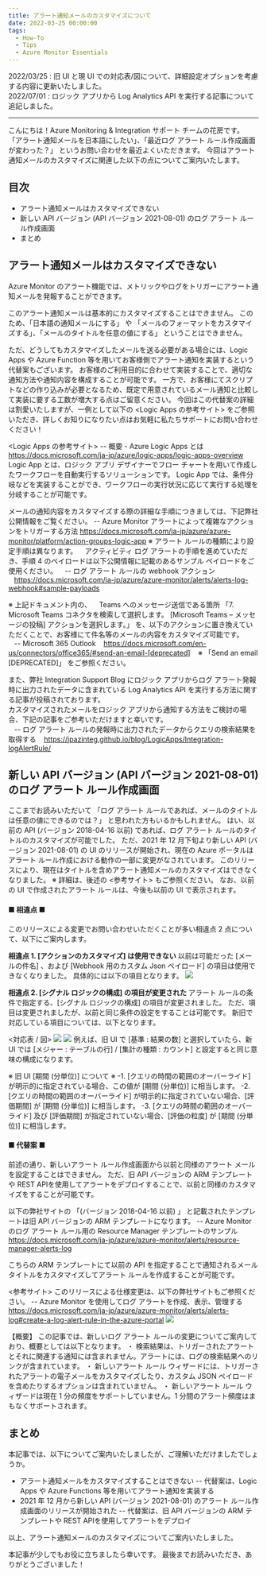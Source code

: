 ```yaml
---
title: アラート通知メールのカスタマイズについて
date: 2022-03-25 00:00:00
tags:
  - How-To
  - Tips
  - Azure Monitor Essentials
---
```


2022/03/25 : 旧 UI と現 UI での対応表/図について、詳細設定オプションを考慮する内容に更新いたしました。  
2022/07/01 : ロジック アプリから Log Analytics API を実行する記事について追記しました。
- - - -
こんにちは！Azure Monitoring & Integration サポート チームの花房です。  
「アラート通知メールを日本語にしたい」、「最近ログ アラート ルール作成画面が変わった？」 というお問い合わせを最近よくいただきます。
今回はアラート通知メールのカスタマイズに関連した以下の点についてご案内いたします。

<!-- more -->

## 目次
- アラート通知メールはカスタマイズできない
- 新しい API バージョン (API バージョン 2021-08-01) のログ アラート ルール作成画面
- まとめ

## アラート通知メールはカスタマイズできない
Azure Monitor のアラート機能では、メトリックやログをトリガーにアラート通知メールを発報することができます。

このアラート通知メールは基本的にカスタマイズすることはできません。
このため、「日本語の通知メールにする」 や 「メールのフォーマットをカスタマイズする」、「メールのタイトルを任意の値にする」 ということはできません。

ただ、どうしてもカスタマイズしたメールを送る必要がある場合には、Logic Apps や Azure Function 等を用いてお客様側でアラート通知を実装するという代替案もございます。
お客様のご利用目的に合わせて実装することで、適切な通知方法や通知内容を構成することが可能です。
一方で、お客様にてスクリプトなどの作り込みが必要となるため、既定で用意されているメール通知と比較して実装に要する工数が増大する点はご留意ください。
今回はこの代替案の詳細は割愛いたしますが、一例として以下の <Logic Apps の参考サイト> をご参照いただき、詳しくお知りになりたい点はお気軽に私たちサポートにお問い合わせください！

<Logic Apps の参考サイト>
-- 概要 - Azure Logic Apps とは
https://docs.microsoft.com/ja-jp/azure/logic-apps/logic-apps-overview
Logic App とは、ロジック アプリ デザイナーでフロー チャートを用いて作成したワークフローを自動実行するソリューションです。
Logic App では、条件分岐などを実装することができ、ワークフローの実行状況に応じて実行する処理を分岐することが可能です。

メールの通知内容をカスタマイズする際の詳細な手順につきましては、下記弊社公開情報をご覧ください。
-- Azure Monitor アラートによって複雑なアクションをトリガーする方法
https://docs.microsoft.com/ja-jp/azure/azure-monitor/platform/action-groups-logic-app
※ アラート ルールの種類により設定手順は異なります。
&nbsp;&nbsp;&nbsp;アクティビティ ログ アラートの手順を進めていただき、手順 4 のペイロードは以下公開情報に記載のあるサンプル ペイロードをご使用ください。
&nbsp;&nbsp;&nbsp;-- ログ アラート ルールの webhook アクション
&nbsp;&nbsp;&nbsp;https://docs.microsoft.com/ja-jp/azure/azure-monitor/alerts/alerts-log-webhook#sample-payloads

※ 上記ドキュメント内の、
&nbsp;&nbsp;&nbsp;Teams へのメッセージ送信である箇所 「7. Microsoft Teams コネクタを検索して選択します。 [Microsoft Teams – メッセージの投稿] アクションを選択します。」 を、以下のアクションに置き換えていただくことで、お客様にて件名等のメールの内容をカスタマイズ可能です。  
&nbsp;&nbsp;&nbsp;-- Microsoft 365 Outlook
&nbsp;&nbsp;&nbsp;https://docs.microsoft.com/en-us/connectors/office365/#send-an-email-[deprecated]
&nbsp;&nbsp;&nbsp;※ 「Send an email [DEPRECATED]」 をご参照ください。

また、弊社 Integration Support Blog にロジック アプリからログ アラート発報時に出力されたデータに含まれている Log Analytics API を実行する方法に関する記事が投稿されております。  
カスタマイズされたメールをロジック アプリから通知する方法をご検討の場合、下記の記事をご参考いただけますと幸いです。  
&nbsp;&nbsp;&nbsp;-- ログ アラート ルールの発報時に出力されたデータからクエリの検索結果を取得する
&nbsp;&nbsp;&nbsp;https://jpazinteg.github.io/blog/LogicApps/Integration-logAlertRule/

## 新しい API バージョン (API バージョン 2021-08-01) のログ アラート ルール作成画面
ここまでお読みいただいて 「ログ アラート ルールであれば、メールのタイトルは任意の値にできるのでは？」 と思われた方もいるかもしれません。
はい、以前の API (バージョン 2018-04-16 以前) であれば、ログ アラート ルールのタイトルのカスタマイズが可能でした。
ただ、2021 年 12 月下旬より新しい API (バージョン 2021-08-01) の UI のリリースが開始され、現在の Azure ポータルはアラート ルール作成における動作の一部に変更がなされています。
このリリースにより、現在はタイトルを含めアラート通知メールのカスタマイズはできなくなりました。
※ 詳細は、後述の <参考サイト> もご参照ください。
なお、以前の UI で作成されたアラート ルールは、今後も以前の UI で表示されます。

#### ■ 相違点 ■
このリリースによる変更でお問い合わせいただくことが多い相違点 2 点について、以下にご案内します。

**相違点 1. [アクションのカスタマイズ] は使用できない**
以前は可能だった [メールの件名] 、および [Webhook 用のカスタム Json ペイロード] の項目は使用できなくなりました。
具体的には以下の項目となります。
![](./AboutCustomizingAlertNotificationEmail/image01.png)

**相違点 2. [シグナル ロジックの構成] の項目が変更された**
アラート ルールの条件で指定する、[シグナル ロジックの構成] の項目が変更されました。
ただ、項目は変更されましたが、以前と同じ条件の設定をすることは可能です。
新旧で対応している項目については、以下となります。

<対応表 / 図>
![](./AboutCustomizingAlertNotificationEmail/image02.png)
![](./AboutCustomizingAlertNotificationEmail/image03.png)
例えば、旧 UI で [基準 : 結果の数] と選択していたら、新 UI では [メジャー : テーブルの行] / [集計の種類 : カウント] と設定すると同じ意味の構成になります。

※ 旧 UI [期間 (分単位)] について ※
-1. [クエリの時間の範囲のオーバーライド] が明示的に指定されている場合、この値が [期間 (分単位)] に相当します。
-2. [クエリの時間の範囲のオーバーライド] が明示的に指定されていない場合、[評価期間] が [期間 (分単位)] に相当します。
-3. [クエリの時間の範囲のオーバーライド] 及び [評価期間] が指定されていない場合、[評価の粒度] が [期間 (分単位)] に相当します。


#### ■ 代替案 ■
前述の通り、新しいアラート ルール作成画面から以前と同様のアラート メールを設定することはできません。
ただ、旧 API バージョンの ARM テンプレートや REST APIを使用してアラートをデプロイすることで、以前と同様のカスタマイズをすることが可能です。

以下の弊社サイトの 「(バージョン 2018-04-16 以前) 」 と記載されたテンプレートは旧 API バージョンの ARM テンプレートになります。
-- Azure Monitor のログ アラート ルール用の Resource Manager テンプレートのサンプル
https://docs.microsoft.com/ja-jp/azure/azure-monitor/alerts/resource-manager-alerts-log

こちらの ARM テンプレートにて以前の API を指定することで通知されるメール タイトルをカスタマイズしてアラート ルールを作成することが可能です。

<参考サイト>
このリリースによる仕様変更は、以下の弊社サイトもご参照ください。
-- Azure Monitor を使用してログ アラートを作成、表示、管理する
https://docs.microsoft.com/ja-jp/azure/azure-monitor/alerts/alerts-log#create-a-log-alert-rule-in-the-azure-portal
![](./AboutCustomizingAlertNotificationEmail/image04.png)

【概要】
この記事では、新しいログ アラート ルールの変更についてご案内しており、概要としては以下となります。
・ 検索結果は、トリガーされたアラートとそれに関連する通知には含まれません。アラートには、ログの検索結果へのリンクが含まれています。
・ 新しいアラート ルール ウィザードには、トリガーされたアラートの電子メールをカスタマイズしたり、カスタム JSON ペイロードを含めたりするオプションは含まれていません。
・ 新しいアラート ルール ウィザードは現在 1 分の頻度をサポートしていません。1 分間のアラート頻度はまもなくサポートされます。


## まとめ
本記事では、以下についてご案内いたしましたが、ご理解いただけましたでしょうか。

- アラート通知メールをカスタマイズすることはできない
    -- 代替案は、Logic Apps や Azure Functions 等を用いてアラート通知を実装する
- 2021 年 12 月から新しい API  (バージョン 2021-08-01)  のアラート ルール作成画面のリリースが開始された
    -- 代替案は、旧 API バージョンの ARM テンプレートや REST APIを使用してアラートをデプロイ

以上、アラート通知メールのカスタマイズについてご案内いたしました。

本記事が少しでもお役に立ちましたら幸いです。
最後までお読みいただき、ありがとうございました！
